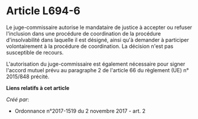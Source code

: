 # Article L694-6

Le juge-commissaire autorise le mandataire de justice à accepter ou refuser l'inclusion dans une procédure de coordination de
la procédure d'insolvabilité dans laquelle il est désigné, ainsi qu'à demander à participer volontairement à la procédure de
coordination. La décision n'est pas susceptible de recours.

L'autorisation du juge-commissaire est également nécessaire pour signer l'accord mutuel prévu au paragraphe 2 de l'article 66
du règlement (UE) n° 2015/848 précité.

**Liens relatifs à cet article**

_Créé par_:

  - Ordonnance n°2017-1519 du 2 novembre 2017 - art. 2
